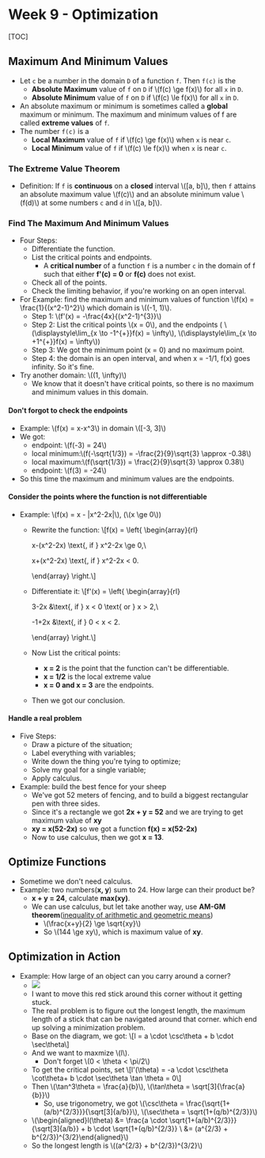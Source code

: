 # Week 9 - Optimization

\[TOC\]

## Maximum And Minimum Values

* Let `c` be a number in the domain `D` of a function `f`. Then `f(c)` is the 
  * **Absolute Maximum** value of `f` on `D` if \\(f\(c\) \ge f\(x\)\\) for all `x` in `D`.
  * **Absolute Minimum** value of `f` on `D` if \\(f\(c\) \le f\(x\)\\) for all `x` in `D`.
* An absolute maximum or minimum is sometimes called a **global** maximum or minimum. The maximum and minimum values of f are called **extreme values** of `f`.
* The number `f(c)` is a
  * **Local Maximum** value of `f` if \\(f\(c\) \ge f\(x\)\\) when `x` is near `c`.
  * **Local Minimum** value of `f` if \\(f\(c\) \le f\(x\)\\) when `x` is near `c`.

### The Extreme Value Theorem

* Definition: If `f` is **continuous** on a **closed** interval \\(\[a, b\]\\), then `f` attains an absolute maximum value \\(f\(c\)\\) and an absolute minimum value \\(f\(d\)\\) at some numbers `c` and `d` in \\(\[a, b\]\\).

### Find The Maximum And Minimum Values

* Four Steps:
  * Differentiate the function.
  * List the critical points and endpoints.
    * A **critical number** of a function `f` is a number `c` in the domain of f such that either **f'\(c\) = 0** or **f\(c\)** does not exist.
  * Check all of the points.
  * Check the limiting behavior, if you're working on an open interval. 
* For Example: find the maximum and minimum values of function \\(f\(x\) = \frac{1}{\(x^2-1\)^2}\\) which domain is \\(\(-1, 1\)\\).
  * Step 1: \\(f'\(x\) = -\frac{4x}{\(x^2-1\)^{3}}\\)
  * Step 2: List the critical points \\(x = 0\\), and the endpoints \( \\(\displaystyle\lim_{x \to -1^{+}}f\(x\) = \infty\\), \\(\displaystyle\lim_{x \to +1^{+}}f\(x\) = \infty\\)\)
  * Step 3: We got the minimum point \(x = 0\) and no maximum point.
  * Step 4: the domain is an open interval, and when x = -1/1, f\(x\) goes infinity. So it's fine.
* Try another domain: \\(\(1, \infty\)\\)
  * We know that it doesn't have critical points, so there is no maximum and minimum values in this domain.

#### Don't forgot to check the endpoints

* Example: \\(f\(x\) = x-x^3\\) in domain \\(\[-3, 3\]\\)
* We got:
  * endpoint: \\(f\(-3\) = 24\\)
  * local minimum:\\(f\(-\sqrt{1/3}\) = -\frac{2}{9}\sqrt{3} \approx -0.38\\)
  * local maximum:\\(f\(\sqrt{1/3}\) = \frac{2}{9}\sqrt{3} \approx 0.38\\)
  * endpoint: \\(f\(3\) = -24\\)
* So this time the maximum and minimum values are the endpoints.

#### Consider the points where the function is not differentiable

* Example: \\(f\(x\) = x - \|x^2-2x\|\\), \(\\(x \ge 0\\)\)
  * Rewrite the function: \\[f\(x\) = \left{ \begin{array}{rl} 

    x-\(x^2-2x\) \text{, if } x^2-2x \ge 0,\ 

    x+\(x^2-2x\) \text{, if } x^2-2x &lt; 0. 

    \end{array} \right.\\]

  * Differentiate it: \\[f'\(x\) = \left{ \begin{array}{rl} 

    3-2x &\text{, if } x &lt; 0 \text{ or } x &gt; 2,\ 

    -1+2x &\text{, if } 0 &lt; x &lt; 2. 

    \end{array} \right.\\]

  * Now List the critical points:
    * **x = 2** is the point that the function can't be differentiable.
    * **x = 1/2** is the local extreme value
    * **x = 0 and x = 3** are the endpoints.
  * Then we got our conclusion.

#### Handle a real problem

* Five Steps:
  * Draw a picture of the situation;
  * Label everything with variables;
  * Write down the thing you're tying to optimize;
  * Solve my goal for a single variable;
  * Apply calculus.
* Example: build the best fence for your sheep
  * We've got 52 meters of fencing, and to build a biggest rectangular pen with three sides.
  * Since it's a rectangle we got **2x + y = 52** and we are trying to get maximum value of **xy**
  * **xy = x\(52-2x\)** so we got a function **f\(x\) = x\(52-2x\)** 
  * Now to use calculus, then we got **x = 13**.

## Optimize Functions

* Sometime we don't need calculus.
* Example: two numbers\(**x, y**\) sum to 24. How large can their product be?
  * **x + y = 24**, calculate **max\(xy\)**.
  * We can use calculus, but let take another way, use **AM-GM theorem**\([inequality of arithmetic and geometric means](https://en.wikipedia.org/wiki/Inequality_of_arithmetic_and_geometric_means)\)
    * \\(\frac{x+y}{2} \ge \sqrt{xy}\\)
    * So \\(144 \ge xy\\), which is maximum value of **xy**.

## Optimization in Action

* Example: How large of an object can you carry around a corner?
  * ![](../.gitbook/assets/15104787435820%20%281%29.jpg)
  * I want to move this red stick around this corner without it getting stuck. 
  * The real problem is to figure out the longest length, the maximum length of a stick that can be navigated around that corner. which end up solving a minimization problem.
  * Base on the diagram, we got: \\[l = a \cdot \csc\theta + b \cdot \sec\theta\\]
  * And we want to maxmize \\(l\\). 
    * Don't forget \\(0 &lt; \theta &lt; \pi/2\\)
  * To get the critical points, set \\[l'\(\theta\) = -a \cdot \csc\theta \cot\theta+ b \cdot \sec\theta \tan \theta = 0\\]
  * Then \\(\tan^3\theta = \frac{a}{b}\\), \\(\tan\theta = \sqrt\[3\]{\frac{a}{b}}\\)
    * So, use trigonometry, we got \\(\csc\theta = \frac{\sqrt{1+\(a/b\)^{2/3}}}{\sqrt\[3\]{a/b}}\\), \\(\sec\theta = \sqrt{1+\(q/b\)^{2/3}}\\)
  * \\(\begin{aligned}l\(\theta\) &= \frac{a \cdot \sqrt{1+\(a/b\)^{2/3}}}{\sqrt\[3\]{a/b}} + b \cdot \sqrt{1+\(q/b\)^{2/3}} \ &= \(a^{2/3} + b^{2/3}\)^{3/2}\end{aligned}\\)
  * So the longest length is \\(\(a^{2/3} + b^{2/3}\)^{3/2}\\)

